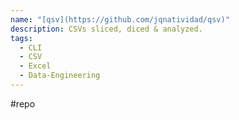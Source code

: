 ```yaml
---
name: "[qsv](https://github.com/jqnatividad/qsv)"
description: CSVs sliced, diced & analyzed.
tags:
  - CLI
  - CSV
  - Excel
  - Data-Engineering
---
```

#repo
